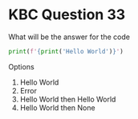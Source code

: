 # KBC Question 33

What will be the answer for the code

```py
print(f'{print('Hello World')}')
```

Options

1. Hello World
2. Error
3. Hello World then Hello World
4. Hello World then None
